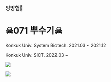 ### 방방햄🐹
# ☠071 뿌수기☠

Konkuk Univ. System Biotech. 2021.03 ~ 2021.12

Konkuk Univ. SICT. 2022.03 ~


<a href="https://www.notion.so/2b896c0fcee14adb999bf86f3f274467"><img src="https://img.shields.io/badge/Notion-000000?style=flat-square&logo=Notion&logoColor=white&link=https://www.notion.so/2b896c0fcee14adb999bf86f3f274467"></a>

<a href="[https://www.notion.so/2b896c0fcee14adb999bf86f3f274467](https://velog.io/@j30ngwoo)"><img src="https://img.shields.io/badge/Velog-000000?style=flat-square&logo=Velog&logoColor=#20C997&link=[https://www.notion.so/2b896c0fcee14adb999bf86f3f274467](https://www.notion.so/2b896c0fcee14adb999bf86f3f274467](https://velog.io/@j30ngwoo))"></a>

<!--
**j30ngwoo/j30ngwoo** is a ✨ _special_ ✨ repository because its `README.md` (this file) appears on your GitHub profile.

Here are some ideas to get you started:

- 🔭 I’m currently working on ...
- 🌱 I’m currently learning ...
- 👯 I’m looking to collaborate on ...
- 🤔 I’m looking for help with ...
- 💬 Ask me about ...
- 📫 How to reach me: ...
- 😄 Pronouns: ...
- ⚡ Fun fact: ...
-->
